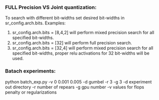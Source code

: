 ### FULL Precision VS Joint quantization:
To search with different bit-widths set desired bit-widths in sr_config.arch.bits.
Examples: 
1. sr_config.arch.bits = [8,4,2] will perform mixed precision search for all specified bit-widths.
2. sr_config.arch.bits = [32] will perform full precision search.
3. sr_config.arch.bits = [32,4] will perform mixed precision search for all specified bit-widths, proper relu activations for 32 bit-widths will be used.

### Batach experiments:
python batch_exp.py -v 0 0.001 0.005 -d gumbel -r 3 -g 3
-d experiment out directory
-r number of repears
-g gpu number
-v values for flops penalty or regularizations
